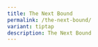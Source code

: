 ```yaml
---
title: The Next Bound
permalink: /the-next-bound/
variant: tiptap
description: The Next Bound
---
```

